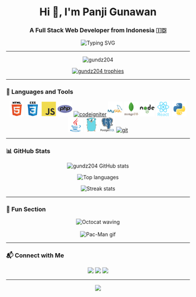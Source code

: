 <h1 align="center">Hi 👋, I'm Panji Gunawan</h1>
<h3 align="center">A Full Stack Web Developer from Indonesia 🇮🇩</h3>

<p align="center">
  <img src="https://readme-typing-svg.demolab.com?font=Fira+Code&size=22&pause=1000&color=F7F7F7&center=true&vCenter=true&width=500&lines=Full+Stack+Web+Developer;ESP32+%7C+Node.js+%7C+React+Enthusiast;Always+Learning+Something+New" alt="Typing SVG" />
</p>

---

<p align="center">
  <img src="https://komarev.com/ghpvc/?username=gundz204&label=Profile%20views&color=0e75b6&style=flat" alt="gundz204" />
</p>

<p align="center">
  <a href="https://github.com/ryo-ma/github-profile-trophy">
    <img src="https://github-profile-trophy.vercel.app/?username=gundz204&theme=darkhub&row=1&column=6" alt="gundz204 trophies" />
  </a>
</p>

---

### 🧰 Languages and Tools

<p align="center">
  <a href="#"><img src="https://raw.githubusercontent.com/devicons/devicon/master/icons/html5/html5-original-wordmark.svg" alt="html" width="40"/></a>
  <a href="#"><img src="https://raw.githubusercontent.com/devicons/devicon/master/icons/css3/css3-original-wordmark.svg" alt="css" width="40"/></a>
  <a href="#"><img src="https://raw.githubusercontent.com/devicons/devicon/master/icons/javascript/javascript-original.svg" alt="javascript" width="40"/></a>
  <a href="#"><img src="https://raw.githubusercontent.com/devicons/devicon/master/icons/php/php-original.svg" alt="php" width="40"/></a>
  <a href="#"><img src="https://cdn.worldvectorlogo.com/logos/codeigniter.svg" alt="codeigniter" width="40"/></a>
  <a href="#"><img src="https://raw.githubusercontent.com/devicons/devicon/master/icons/mysql/mysql-original-wordmark.svg" alt="mysql" width="40"/></a>
  <a href="#"><img src="https://raw.githubusercontent.com/devicons/devicon/master/icons/mongodb/mongodb-original-wordmark.svg" alt="mongodb" width="40"/></a>
  <a href="#"><img src="https://raw.githubusercontent.com/devicons/devicon/master/icons/nodejs/nodejs-original-wordmark.svg" alt="nodejs" width="40"/></a>
  <a href="#"><img src="https://raw.githubusercontent.com/devicons/devicon/master/icons/react/react-original-wordmark.svg" alt="react" width="40"/></a>
  <a href="#"><img src="https://raw.githubusercontent.com/devicons/devicon/master/icons/python/python-original.svg" alt="python" width="40"/></a>
  <a href="#"><img src="https://raw.githubusercontent.com/devicons/devicon/master/icons/java/java-original.svg" alt="java" width="40"/></a>
  <a href="#"><img src="https://raw.githubusercontent.com/devicons/devicon/master/icons/go/go-original.svg" alt="golang" width="40"/></a>
  <a href="#"><img src="https://raw.githubusercontent.com/devicons/devicon/master/icons/postgresql/postgresql-original-wordmark.svg" alt="postgresql" width="40"/></a>
  <a href="#"><img src="https://www.vectorlogo.zone/logos/git-scm/git-scm-icon.svg" alt="git" width="40"/></a>
</p>

---

### 📊 GitHub Stats

<p align="center">
  <img src="https://github-readme-stats.vercel.app/api?username=gundz204&show_icons=true&theme=radical" alt="gundz204 GitHub stats" />
</p>

<p align="center">
  <img src="https://github-readme-stats.vercel.app/api/top-langs/?username=gundz204&layout=compact&theme=radical" alt="Top languages" />
</p>

<p align="center">
  <img src="https://github-readme-streak-stats.herokuapp.com?user=gundz204&theme=radical" alt="Streak stats" />
</p>

---

### 🐾 Fun Section

<p align="center">
  <img src="https://raw.githubusercontent.com/sabavat/Octocat-GIFs/main/octocat-wave.gif" width="150" alt="Octocat waving"/>
  <br><br>
  <img src="https://media.giphy.com/media/USV0ym3bVWQJJmNu3N/giphy.gif" width="200" alt="Pac-Man gif"/>
</p>

---

### 📬 Connect with Me

<p align="center">
  <a href="mailto:panjigunawan@email.com"><img src="https://img.shields.io/badge/Email-D14836?style=for-the-badge&logo=gmail&logoColor=white"/></a>
  <a href="https://www.linkedin.com/in/panji-gunawan"><img src="https://img.shields.io/badge/LinkedIn-blue?style=for-the-badge&logo=linkedin&logoColor=white"/></a>
  <a href="https://github.com/gundz204"><img src="https://img.shields.io/badge/GitHub-100000?style=for-the-badge&logo=github&logoColor=white"/></a>
</p>

---

<p align="center">
  <img src="https://media.giphy.com/media/hvRJCLFzcasrR4ia7z/giphy.gif" width="40" />
</p>
